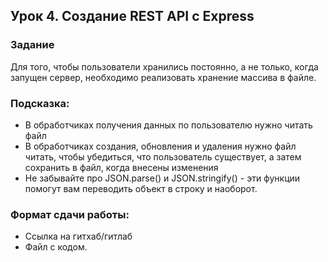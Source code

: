 ## Урок 4. Создание REST API с Express

### Задание
Для того, чтобы пользователи хранились постоянно, а не только, когда запущен сервер, необходимо реализовать хранение массива в файле.

### Подсказка:
* В обработчиках получения данных по пользователю нужно читать файл
* В обработчиках создания, обновления и удаления нужно файл читать, чтобы убедиться, что пользователь существует, а затем сохранить в файл, когда внесены изменения
* Не забывайте про JSON.parse() и JSON.stringify() - эти функции помогут вам переводить объект в строку и наоборот.

### Формат сдачи работы:
* Ссылка на гитхаб/гитлаб
* Файл с кодом.